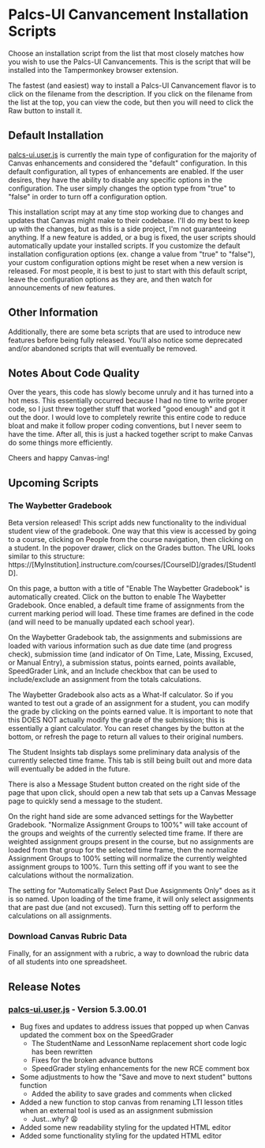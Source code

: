 # Palcs-UI Canvancement Installation Scripts
Choose an installation script from the list that most closely matches how you wish to use the Palcs-UI Canvancements. This is the script that will be installed into the Tampermonkey browser extension.

The fastest (and easiest) way to install a Palcs-UI Canvancement flavor is to click on the filename from the description. If you click on the filename from the list at the top, you can view the code, but then you will need to click the Raw button to install it.

## Default Installation
[palcs-ui.user.js](https://github.com/dslusser/PalcsUI-Canvancement/raw/master/install/palcs-ui.user.js) is currently the main type of configuration for the majority of Canvas enhancements and considered the "default" configuration. In this default configuration, all types of enhancements are enabled. If the user desires, they have the ability to disable any specific options in the configuration. The user simply changes the option type from "true" to "false" in order to turn off a configuration option.

This installation script may at any time stop working due to changes and updates that Canvas might make to their codebase. I'll do my best to keep up with the changes, but as this is a side project, I'm not guaranteeing anything. If a new feature is added, or a bug is fixed, the user scripts should automatically update your installed scripts. If you customize the default installation configuration options (ex. change a value from "true" to "false"), your custom configuration options might be reset when a new version is released. For most people, it is best to just to start with this default script, leave the configuration options as they are, and then watch for announcements of new features.

## Other Information
Additionally, there are some beta scripts that are used to introduce new features before being fully released. You'll also notice some deprecated and/or abandoned scripts that will eventually be removed. 

## Notes About Code Quality
Over the years, this code has slowly become unruly and it has turned into a hot mess. This essentially occurred because I had no time to write proper code, so I just threw together stuff that worked "good enough" and got it out the door. I would love to completely rewrite this entire code to reduce bloat and make it follow proper coding conventions, but I never seem to have the time. After all, this is just a hacked together script to make Canvas do some things more efficiently. 

Cheers and happy Canvas-ing!

## Upcoming Scripts
### The Waybetter Gradebook
Beta version released! This script adds new functionality to the individual student view of the gradebook. One way that this view is accessed by going to a course, clicking on People from the course navigation, then clicking on a student. In the popover drawer, click on the Grades button. The URL looks similar to this structure: https://[MyInstitution].instructure.com/courses/[CourseID]/grades/[StudentID].

On this page, a button with a title of "Enable The Waybetter Gradebook" is automatically created. Click on the button to enable The Waybetter Gradebook. Once enabled, a default time frame of assignments from the current marking period will load. These time frames are defined in the code (and will need to be manually updated each school year).

On the Waybetter Gradebook tab, the assignments and submissions are loaded with various information such as due date time (and progress check), submission time (and indicator of On Time, Late, Missing, Excused, or Manual Entry), a submission status, points earned, points available, SpeedGrader Link, and an Include checkbox that can be used to include/exclude an assignment from the totals calculations.

The Waybetter Gradebook also acts as a What-If calculator. So if you wanted to test out a grade of an assignment for a student, you can modify the grade by clicking on the points earned value. It is important to note that this DOES NOT actually modify the grade of the submission; this is essentially a giant calculator. You can reset changes by the button at the bottom, or refresh the page to return all values to their original numbers.

The Student Insights tab displays some preliminary data analysis of the currently selected time frame. This tab is still being built out and more data will eventually be added in the future.

There is also a Message Student button created on the right side of the page that upon click, should open a new tab that sets up a Canvas Message page to quickly send a message to the student.

On the right hand side are some advanced settings for the Waybetter Gradebook. "Normalize Assignment Groups to 100%" will take account of the groups and weights of the currently selected time frame. If there are weighted assignment groups present in the course, but no assignments are loaded from that group for the selected time frame, then the normalize Assignment Groups to 100% setting will normalize the currently weighted assignment groups to 100%. Turn this setting off if you want to see the calculations without the normalization. 

The setting for "Automatically Select Past Due Assignments Only" does as it is so named. Upon loading of the time frame, it will only select assignments that are past due (and not excused). Turn this setting off to perform the calculations on all assignments.

### Download Canvas Rubric Data
Finally, for an assignment with a rubric, a way to download the rubric data of all students into one spreadsheet.

## Release Notes
### [palcs-ui.user.js](https://github.com/dslusser/PalcsUI-Canvancement/raw/master/install/palcs-ui.user.js) - Version 5.3.00.01
- Bug fixes and updates to address issues that popped up when Canvas updated the comment box on the SpeedGrader
  - The StudentName and LessonName replacement short code logic has been rewritten
  - Fixes for the broken advance buttons
  - SpeedGrader styling enhancements for the new RCE comment box
- Some adjustments to how the "Save and move to next student" buttons function 
  - Added the ability to save grades and comments when clicked
- Added a new function to stop canvas from renaming LTI lesson titles when an external tool is used as an assignment submission
  - Just...why? 😩
- Added some new readability styling for the updated HTML editor
- Added some functionality styling for the updated HTML editor 